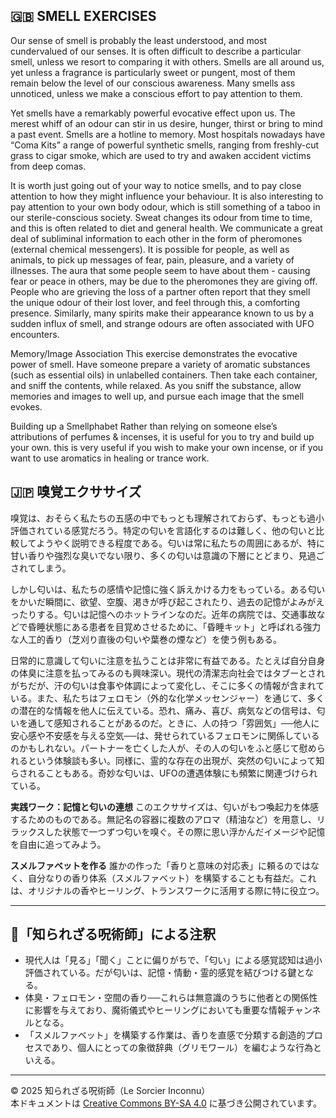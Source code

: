 ## 🇬🇧 SMELL EXERCISES

Our sense of smell is probably the least understood, and most cundervalued of our senses. It is often difficult to describe a particular smell, unless we resort to comparing it with others. Smells are all around us, yet unless a fragrance is particularly sweet or pungent, most of them remain below the level of our conscious awareness. Many smells ass unnoticed, unless we make a conscious effort to pay attention to them. 

Yet smells have a remarkably powerful evocative effect upon us. The merest whiff of an odour can stir in us desire, hunger, thirst or bring to mind a past event. Smells are a hotline to memory. Most hospitals nowadays have “Coma Kits” a range of powerful synthetic smells, ranging from freshly-cut grass to cigar smoke, which are used to try and awaken accident victims from deep comas.

It is worth just going out of your way to notice smells, and to pay close attention to how they might influence your behaviour. It is also interesting to pay attention to your own body odour, which is still something of a taboo in our sterile-conscious society. Sweat changes its odour from time to time, and this is often related to diet and general health. We communicate a great deal of subliminal information to each other in the form of pheromones (external chemical messengers). It is possible for people, as well as animals, to pick up messages of fear, pain, pleasure, and a variety of illnesses. The aura that some people seem to have about them - causing fear or peace in others, may be due to the pheromones they are giving off. People who are grieving the loss of a partner often report that they smell the unique odour of their lost lover, and feel through this, a comforting presence. Similarly, many spirits make their appearance known to us by a sudden influx of smell, and strange odours are often associated with UFO encounters.

Memory/Image Association
This exercise demonstrates the evocative power of smell. Have someone prepare a variety of aromatic substances (such as essential oils) in unlabelled containers. Then take each container, and sniff the contents, while relaxed. As you sniff the substance, allow 
memories and images to well up, and pursue each image that the smell evokes.

Building up a Smellphabet
Rather than relying on someone else’s attributions of perfumes & incenses, it is useful for you to try and build up your own. this is very useful if you wish to make your own incense, or if you want to use aromatics in healing or trance work.

## 🇯🇵 嗅覚エクササイズ

嗅覚は、おそらく私たちの五感の中でもっとも理解されておらず、もっとも過小評価されている感覚だろう。特定の匂いを言語化するのは難しく、他の匂いと比較してようやく説明できる程度である。匂いは常に私たちの周囲にあるが、特に甘い香りや強烈な臭いでない限り、多くの匂いは意識の下層にとどまり、見過ごされてしまう。

しかし匂いは、私たちの感情や記憶に強く訴えかける力をもっている。ある匂いをかいだ瞬間に、欲望、空腹、渇きが呼び起こされたり、過去の記憶がよみがえったりする。匂いは記憶へのホットラインなのだ。近年の病院では、交通事故などで昏睡状態にある患者を目覚めさせるために、「昏睡キット」と呼ばれる強力な人工的香り（芝刈り直後の匂いや葉巻の煙など）を使う例もある。

日常的に意識して匂いに注意を払うことは非常に有益である。たとえば自分自身の体臭に注意を払ってみるのも興味深い。現代の清潔志向社会ではタブーとされがちだが、汗の匂いは食事や体調によって変化し、そこに多くの情報が含まれている。また、私たちはフェロモン（外的な化学メッセンジャー）を通じて、多くの潜在的な情報を他人に伝えている。恐れ、痛み、喜び、病気などの信号は、匂いを通して感知されることがあるのだ。ときに、人の持つ「雰囲気」──他人に安心感や不安感を与える空気──は、発せられているフェロモンに関係しているのかもしれない。パートナーを亡くした人が、その人の匂いをふと感じて慰められるという体験談も多い。同様に、霊的な存在の出現が、突然の匂いによって知らされることもある。奇妙な匂いは、UFOの遭遇体験にも頻繁に関連づけられている。

**実践ワーク：記憶と匂いの連想**
このエクササイズは、匂いがもつ喚起力を体感するためのものである。無記名の容器に複数のアロマ（精油など）を用意し、リラックスした状態で一つずつ匂いを嗅ぐ。その際に思い浮かんだイメージや記憶を自由に追ってみよう。

**スメルファベットを作る**
誰かの作った「香りと意味の対応表」に頼るのではなく、自分なりの香り体系（スメルファベット）を構築することも有益だ。これは、オリジナルの香やヒーリング、トランスワークに活用する際に特に役立つ。

---

## 🐚「知られざる呪術師」による注釈

- 現代人は「見る」「聞く」ことに偏りがちで、「匂い」による感覚認知は過小評価されている。だが匂いは、記憶・情動・霊的感覚を結びつける鍵となる。
- 体臭・フェロモン・空間の香り──これらは無意識のうちに他者との関係性に影響を与えており、魔術儀式やヒーリングにおいても重要な情報チャンネルとなる。
- 「スメルファベット」を構築する作業は、香りを直感で分類する創造的プロセスであり、個人にとっての象徴辞典（グリモワール）を編むような行為といえる。

---

© 2025 知られざる呪術師（Le Sorcier Inconnu）  
本ドキュメントは [Creative Commons BY-SA 4.0](https://creativecommons.org/licenses/by-sa/4.0/deed.ja) に基づき公開されています。
